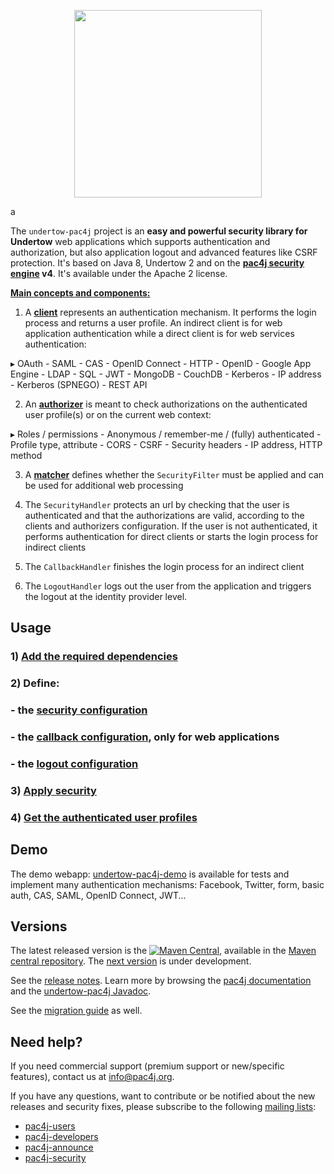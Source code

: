 <p align="center">
  <img src="https://pac4j.github.io/pac4j/img/logo-undertow.png" width="300" />
</p>

a




The `undertow-pac4j` project is an **easy and powerful security library for Undertow** web applications which supports authentication and authorization, but also application logout and advanced features like CSRF protection.
It's based on Java 8, Undertow 2 and on the **[pac4j security engine](https://github.com/pac4j/pac4j) v4**. It's available under the Apache 2 license.

[**Main concepts and components:**](http://www.pac4j.org/docs/main-concepts-and-components.html)

1) A [**client**](http://www.pac4j.org/docs/clients.html) represents an authentication mechanism. It performs the login process and returns a user profile. An indirect client is for web application authentication while a direct client is for web services authentication:

&#9656; OAuth - SAML - CAS - OpenID Connect - HTTP - OpenID - Google App Engine - LDAP - SQL - JWT - MongoDB - CouchDB - Kerberos - IP address - Kerberos (SPNEGO) - REST API

2) An [**authorizer**](http://www.pac4j.org/docs/authorizers.html) is meant to check authorizations on the authenticated user profile(s) or on the current web context:

&#9656; Roles / permissions - Anonymous / remember-me / (fully) authenticated - Profile type, attribute -  CORS - CSRF - Security headers - IP address, HTTP method

3) A [**matcher**](http://www.pac4j.org/docs/matchers.html) defines whether the `SecurityFilter` must be applied and can be used for additional web processing

4) The `SecurityHandler` protects an url by checking that the user is authenticated and that the authorizations are valid, according to the clients and authorizers configuration. If the user is not authenticated, it performs authentication for direct clients or starts the login process for indirect clients

5) The `CallbackHandler` finishes the login process for an indirect client

6) The `LogoutHandler` logs out the user from the application and triggers the logout at the identity provider level.


## Usage

### 1) [Add the required dependencies](https://github.com/pac4j/undertow-pac4j/wiki/Dependencies)

### 2) Define:

### - the [security configuration](https://github.com/pac4j/undertow-pac4j/wiki/Security-configuration)
### - the [callback configuration](https://github.com/pac4j/undertow-pac4j/wiki/Callback-configuration), only for web applications
### - the [logout configuration](https://github.com/pac4j/undertow-pac4j/wiki/Logout-configuration)

### 3) [Apply security](https://github.com/pac4j/undertow-pac4j/wiki/Apply-security)

### 4) [Get the authenticated user profiles](https://github.com/pac4j/undertow-pac4j/wiki/Get-the-authenticated-user-profiles)


## Demo

The demo webapp: [undertow-pac4j-demo](https://github.com/pac4j/undertow-pac4j-demo) is available for tests and implement many authentication mechanisms: Facebook, Twitter, form, basic auth, CAS, SAML, OpenID Connect, JWT...


## Versions

The latest released version is the [![Maven Central](https://maven-badges.herokuapp.com/maven-central/org.pac4j/undertow-pac4j/badge.svg?style=flat)](https://maven-badges.herokuapp.com/maven-central/org.pac4j/undertow-pac4j), available in the [Maven central repository](https://repo.maven.apache.org/maven2).
The [next version](https://github.com/pac4j/undertow-pac4j/wiki/Next-version) is under development.

See the [release notes](https://github.com/pac4j/undertow-pac4j/wiki/Release-Notes). Learn more by browsing the [pac4j documentation](https://www.javadoc.io/doc/org.pac4j/pac4j-core/4.0.3/index.html) and the [undertow-pac4j Javadoc](http://www.javadoc.io/doc/org.pac4j/undertow-pac4j/4.0.0).

See the [migration guide](https://github.com/pac4j/undertow-pac4j/wiki/Migration-guide) as well.


## Need help?

If you need commercial support (premium support or new/specific features), contact us at [info@pac4j.org](mailto:info@pac4j.org).

If you have any questions, want to contribute or be notified about the new releases and security fixes, please subscribe to the following [mailing lists](http://www.pac4j.org/mailing-lists.html):

- [pac4j-users](https://groups.google.com/forum/?hl=en#!forum/pac4j-users)
- [pac4j-developers](https://groups.google.com/forum/?hl=en#!forum/pac4j-dev)
- [pac4j-announce](https://groups.google.com/forum/?hl=en#!forum/pac4j-announce)
- [pac4j-security](https://groups.google.com/forum/#!forum/pac4j-security)
